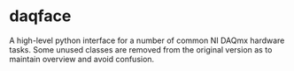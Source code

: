 # daqface

A high-level python interface for a number of common NI DAQmx hardware tasks. Some unused classes are removed from the original version as to maintain overview and avoid confusion.
